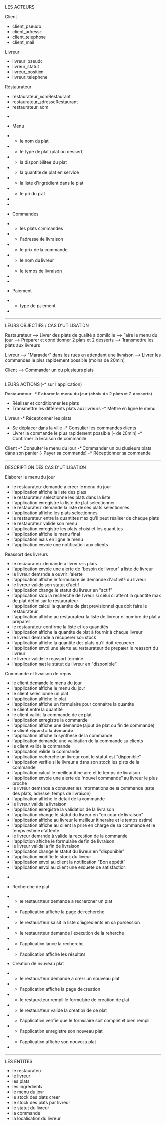 LES ACTEURS

Client
- client_pseudo
- client_adresse
- client_telephone
- client_mail

Livreur
- livreur_pseudo
- livreur_statut
- livreur_position
- livreur_telephone

Restaurateur
- restaurateur_nomRestaurant
- restaurateur_adresseRestaurant
- restaurateur_nom

*
* Menu
* - le nom du plat
* - le type de plat (plat ou dessert)
* - la disponibilitee du plat
* - la quantite de plat en service
* - la liste d'ingrédient dans le plat
* - le pri du plat
*

*
* Commandes
* - les plats commandes
* - l'adresse de livraison
* - le prix de la commande
* - le nom du livreur
* - le temps de livraison
*

*
* Paiement
* - type de paiement
*

---------------------------------

LEURS OBJECTIFS / CAS D'UTILISATION

Restaurateur 	--> Livrer des plats de qualité à domilcile
		--> Faire le menu du jour
		--> Préparer et conditionner 2 plats et 2 desserts
		--> Transmettre les plats aux livreurs

Livreur 	--> "Marauder" dans les rues en attendant une livraison
		--> Livrer les commandes le plus rapidement possible (moins de 20min)

Client 		--> Commander un ou plusieurs plats

---------------------------------

LEURS ACTIONS
(-* sur l'application)

Restaurateur
-* Elaborer le menu du jour (choix de 2 plats et 2 desserts)
-  Réaliser et conditionner les plats
-  Transmettre les différents plats aux livreurs
-* Mettre en ligne le menu

Livreur
-* Réceptionner les plats
-  Se déplacer dans la ville
-* Consulter les commandes clients
-  Livrer la commande le plus rapidement possible (- de 20min)
-* Confirmer la livraison de commande

Client
-* Consulter le menu du jour
-* Commander un ou plusieurs plats dans son panier
(- Payer sa commande)
-* Réceptionner sa commande

---------------------------------

DESCRIPTION DES CAS D'UTILISATION

Elaborer le menu du jour
- le restaurateur demande a creer le menu du jour
- l'application affiche la liste des plats
- le restaurateur selectionne les plats dans la liste
- l'application enregistre la liste de plat selectionner
- le restaurateur demande la liste de ses plats selectionnes
- l'application affiche les plats selectionnes
- le restaurateur entre la quantites max qu'il peut réaliser de chaque plats
- le restaurateur valide son menu
- l'application enregistre les plats choisi et les quantites
- l'application affiche le menu final
- l'application mais en ligne le menu
- l'application envoie une notification aux clients

Reassort des livreurs
- le restaurateur demande a livrer ses plats
- l'application envoie une alerte de "besoin de livreur" a liste de livreur
- le livreur demande a ouvrir l'alerte
- l'application affiche le formulaire de demande d'activité du livreur
- le livreur valide son statut d'actif
- l'application change le statut du livreur en "actif"
- l'application stop la recherche de livreur si celui ci atteint la quantité max de plat défini par le restaurateur
- l'application calcul la quantite de plat previsionnel que doit faire le restaurateur
- l'application affiche au restaurateur la liste de livreur et nombre de plat a preparer
- le restaurateur confirme la liste et les quantités
- l'application affiche la quantite de plat à fournir à chaque livreur
- le livreur demande a récuperer son stock
- l'application affiche la quantite des plats qu'il doit recuperer
- l'application envoi une alerte au restaurateur de preparer le reassort du livreur
- le livreur valide le reassort terminé
- l'application met le statut du livreur en "disponible" 

Commande et livraison de repas
- le client demande le menu du jour
- l'application affiche le menu du jour
- le client selectionne un plat
- l'application affiche le plat
- l'application affiche un formulaire pour connaitre la quantite
- le client entre la quantité
- le client valide la commande de ce plat
- l'application enregistre la commande
- l'application affiche une demande (ajout de plat ou fin de commande)
- le client répond a la demande
- l'application affiche la synthese de la commande
- l'application demande une validation de la commande au clients
- le client valide la commande
- l'application valide la commande
- l'application recherche un livreur dont le statut est "disponible"
- l'application verifie si le livreur a dans son stock les plats de la commande
- l'application calcul le meilleur itineraire et le temps de livraison
- l'application envoie une alerte de "nouvel commande" au livreur le plus proche
- le livreur demande a consulter les informations de la commande (liste des plats, adresse, temps de livraison)
- l'application affiche le detail de la commande
- le livreur valide la livraison
- l'application enregistre la validation de la livraison
- l'application change le statut du livreur en "en cour de livraison"
- l'application affiche au livreur le meilleur itineraire et le temps estimé
- l'application affiche au client la prise en charge de sa commande et le temps estimé d'attente
- le livreur demande à valide la reception de la commande
- l'appliction affiche le formulaire de fin de livraison
- le livreur valide la fin de livraison
- l'application change le statut du livreur en "disponible"
- l'application modifie le stock du livreur
- l'application envoi au client la notification "Bon appétit"
- l'application envoi au client une enquete de satisfaction

*
* Recherche de plat
* - le restaurateur demande a rechercher un plat
* - l'application affiche la page de recherche
* - le restaurateur saisit la liste d'ingredients en sa possession
* - le restaurateur demande l'execution de la reherche
* - l'application lance la recherche
* - l'application affiche les résultats

* Creation de nouveau plat
* - le restaurateur demande a creer un nouveau plat
* - l'application affiche la page de creation
* - le restaurateur rempli le formulaire de creation de plat
* - le restaurateur valide la creation de ce plat
* - l'application verifie que le formulaire soit complet et bien rempli
* - l'application enregistre son nouveau plat
* - l'application affiche son nouveau plat
*

---------------------------------

LES ENTITES

- le restaurateur
- le livreur
- les plats
- les ingrédients
- le menu du jour
- le stock des plats creer
- le stock des plats par livreur
- le statut du livreur
- la commande
- la localisation du livreur

